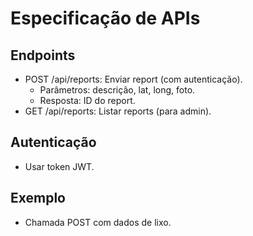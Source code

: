 # Especificação de APIs

## Endpoints
- POST /api/reports: Enviar report (com autenticação).
  - Parâmetros: descrição, lat, long, foto.
  - Resposta: ID do report.
- GET /api/reports: Listar reports (para admin).

## Autenticação
- Usar token JWT.

## Exemplo
- Chamada POST com dados de lixo.
